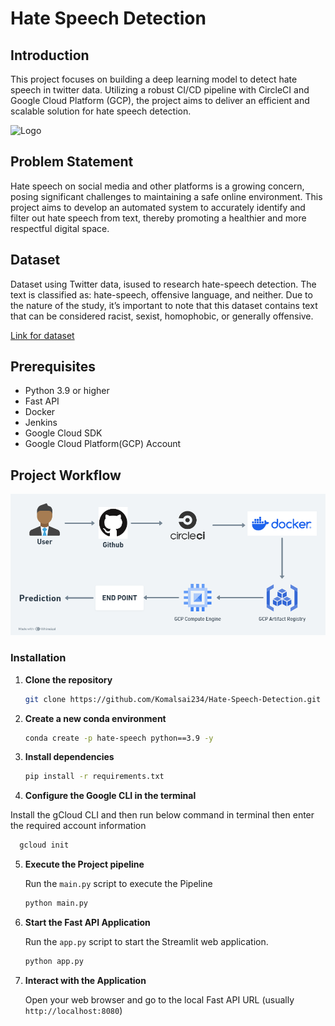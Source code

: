 # Hate Speech Detection

## Introduction

This project focuses on building a deep learning model to detect hate speech in twitter data. Utilizing a robust CI/CD pipeline with CircleCI and Google Cloud Platform (GCP), the project aims to deliver an efficient and scalable solution for hate speech detection.

![Logo](https://miro.medium.com/v2/resize:fit:1200/1*zV-Jl31NNcT6JBULRr2qjg.jpeg)

## Problem Statement
Hate speech on social media and other platforms is a growing concern, posing significant challenges to maintaining a safe online environment. This project aims to develop an automated system to accurately identify and filter out hate speech from text, thereby promoting a healthier and more respectful digital space.

## Dataset

Dataset using Twitter data, isused to research hate-speech detection. The text is classified as: hate-speech, offensive language, and neither. Due to the nature of the study, it’s important to note that this dataset contains text that can be considered racist, sexist, homophobic, or generally offensive.

[Link for dataset](https://drive.google.com/file/d/1Csf-4_Jb4MNmnEEw0eVDyMg-Xjr0l1CQ/view?usp=sharing)


## Prerequisites

- Python 3.9 or higher
- Fast API
- Docker
- Jenkins
- Google Cloud SDK
- Google Cloud Platform(GCP) Account

## Project Workflow
![Project Workflow](workflow/main.png)

### Installation
1. **Clone the repository**
    ```bash
    git clone https://github.com/Komalsai234/Hate-Speech-Detection.git
    ```

2. **Create a new conda environment**
    ```bash
    conda create -p hate-speech python==3.9 -y
    ```

3. **Install dependencies**
    ```bash
    pip install -r requirements.txt
    ```
4. **Configure the Google CLI in the terminal**
    
Install the gCloud CLI and then run below command in terminal then enter the required account information
  ```bash
    gcloud init
```


5. **Execute the Project pipeline**

    Run the `main.py` script to execute the Pipeline
    ```bash
    python main.py
    ```

6. **Start the Fast API Application**
   
   Run the `app.py` script to start the Streamlit web application.

    ```bash
    python app.py
    ```
7. **Interact with the Application**

    Open your web browser and go to the local Fast API URL (usually `http://localhost:8080`)